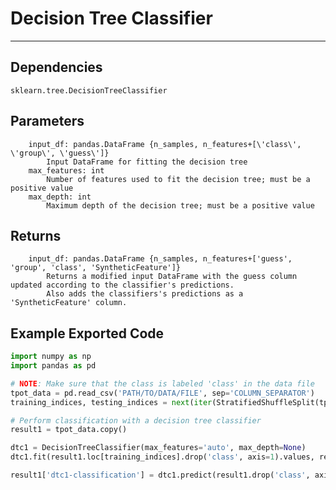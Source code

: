 # Decision Tree Classifier
* * * 

## Dependencies 
    sklearn.tree.DecisionTreeClassifier

Parameters
----------
        input_df: pandas.DataFrame {n_samples, n_features+[\'class\', \'group\', \'guess\']}
            Input DataFrame for fitting the decision tree
        max_features: int
            Number of features used to fit the decision tree; must be a positive value
        max_depth: int
            Maximum depth of the decision tree; must be a positive value

Returns
-------
        input_df: pandas.DataFrame {n_samples, n_features+['guess', 'group', 'class', 'SyntheticFeature']}
            Returns a modified input DataFrame with the guess column updated according to the classifier's predictions.
            Also adds the classifiers's predictions as a 'SyntheticFeature' column.

Example Exported Code
---------------------

```Python
import numpy as np
import pandas as pd

# NOTE: Make sure that the class is labeled 'class' in the data file
tpot_data = pd.read_csv('PATH/TO/DATA/FILE', sep='COLUMN_SEPARATOR')
training_indices, testing_indices = next(iter(StratifiedShuffleSplit(tpot_data['class'].values, n_iter=1, train_size=0.75, test_size=0.25)))

# Perform classification with a decision tree classifier
result1 = tpot_data.copy()

dtc1 = DecisionTreeClassifier(max_features='auto', max_depth=None)
dtc1.fit(result1.loc[training_indices].drop('class', axis=1).values, result1.loc[training_indices, 'class'].values)

result1['dtc1-classification'] = dtc1.predict(result1.drop('class', axis=1).values)

```
